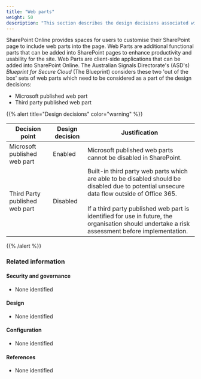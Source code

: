 ```yaml
---
title: "Web parts"
weight: 50
description: "This section describes the design decisions associated with SharePoint Web Parts for system(s) built using ASD's Blueprint for Secure Cloud."
---
```


SharePoint Online provides spaces for users to customise their SharePoint page to include web parts into the page. Web Parts are additional functional parts that can be added into SharePoint pages to enhance productivity and usability for the site. Web Parts are client-side applications that can be added into SharePoint Online. The Australian Signals Directorate's (ASD's) _Blueprint for Secure Cloud_ (The Blueprint) considers these two 'out of the box' sets of web parts which need to be considered as a part of the design decisions:

- Microsoft published web part
- Third party published web part

{{% alert title="Design decisions" color="warning" %}}

| Decision point                 | Design decision | Justification                                                                                                                                                                                                                                                                                     |
| ------------------------------ | --------------- | ------------------------------------------------------------------------------------------------------------------------------------------------------------------------------------------------------------------------------------------------------------------------------------------------- |
| Microsoft published web part   | Enabled         | Microsoft published web parts cannot be disabled in SharePoint.                                                                                                                                                                                                                                   |
| Third Party published web part | Disabled        | Built-in third party web parts which are able to be disabled should be disabled due to potential unsecure data flow outside of Office 365.<br><br>If a third party published web part is identified for use in future, the organisation should undertake a risk assessment before implementation. |

{{% /alert %}}

### Related information

#### Security and governance

- None identified

#### Design

- None identified

#### Configuration

- None identified

#### References

- None identified
